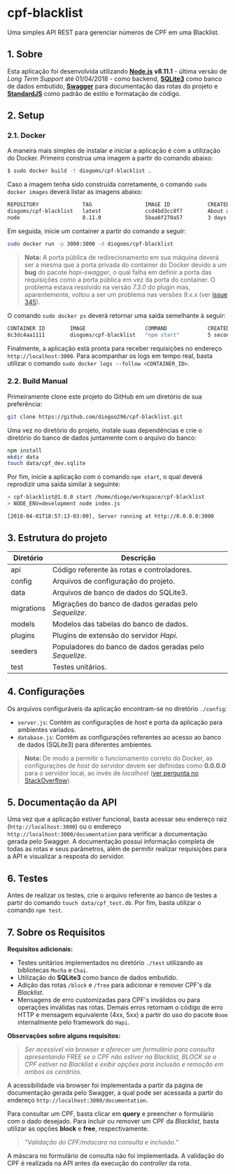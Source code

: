 
# cpf-blacklist

Uma simples API REST para gerenciar números de CPF em uma Blacklist.

## 1. Sobre

Esta aplicação foi desenvolvida utilizando [**Node.js**](https://nodejs.org/en/) **v8.11.1** - última versão de *Long Term Support* até 01/04/2018 - como backend, [**SQLite3**](https://www.sqlite.org/index.html) como banco de dados embutido, [**Swagger**](https://swagger.io/) para documentação das rotas do projeto e [**StandardJS**](https://standardjs.com/) como padrão de estilo e formatação de código.

## 2. Setup

### 2.1. Docker

A maneira mais simples de instalar e iniciar a aplicação é com a utilização do Docker. Primeiro construa uma imagem a partir do comando abaixo:

```bash
$ sudo docker build -t diogoms/cpf-blacklist .
```

Caso a imagem tenha sido construída corretamente, o comando `sudo docker images` deverá listar as imagens abaixo:

```bash
REPOSITORY              TAG                 IMAGE ID            CREATED              SIZE
diogoms/cpf-blacklist   latest              ccd4bd3cc8f7        About a minute ago   752MB
node                    8.11.0              5baa6f270a57        3 days ago           673MB
```

Em seguida, inicie um container a partir do comando a seguir:

```bash
sudo docker run -p 3000:3000 -d diogoms/cpf-blacklist
```

> **Nota:** A porta pública de redirecionamento em sua máquina deverá ser a mesma que a porta privada do container do Docker devido a um **bug** do pacote *hapi-swagger*, o qual falha em definir a porta das requisições como a porta pública em vez da porta do container. O problema estava resolvido na versão *7.3.0* do plugin mas, aparentemente, voltou a ser um problema nas versões *9.x.x* (ver [issue 345](https://github.com/glennjones/hapi-swagger/issues/345)).

O comando `sudo docker ps` deverá retornar uma saída semelhante à seguir:

```bash
CONTAINER ID        IMAGE                   COMMAND             CREATED             STATUS              PORTS                    NAMES
8c3dc4aa1111        diogoms/cpf-blacklist   "npm start"         5 seconds ago       Up 4 seconds        0.0.0.0:3000->3000/tcp   stupefied_morse
```

Finalmente, a aplicação está pronta para receber requisições no endereço `http://localhost:3000`. Para acompanhar os logs em tempo real, basta utilizar o comando `sudo docker logs --follow <CONTAINER_ID>`.

### 2.2. Build Manual

Primeiramente clone este projeto do GitHub em um diretório de sua preferência:

```bash
git clone https://github.com/diogoo296/cpf-blacklist.git
```

Uma vez no diretório do projeto, instale suas dependências e crie o diretório do banco de dados juntamente com o arquivo do banco:

```bash
npm install
mkdir data
touch data/cpf_dev.sqlite
```

Por fim, inicie a aplicação com o comando `npm start`, o qual deverá reprodizir uma saída similar à seguinte:
```bash
> cpf-blacklist@1.0.0 start /home/diogo/workspace/cpf-blacklist
> NODE_ENV=development node index.js

[2018-04-01T18:57:13-03:00], Server running at http://0.0.0.0:3000
```

## 3. Estrutura do projeto

| Diretório | Descrição |
|--|--|
| api | Código referente às rotas e controladores. |
| config | Arquivos de configuração do projeto. |
| data | Arquivos de banco de dados do SQLite3. |
| migrations | Migrações do banco de dados geradas pelo *Sequelize*. |
| models | Modelos das tabelas do banco de dados. |
| plugins | Plugins de extensão do servidor *Hapi*. |
| seeders | Populadores do banco de dados geradas pelo *Sequelize*. |
| test | Testes unitários. |

## 4. Configurações

Os arquivos configuráveis da aplicação encontram-se no diretório `./config`:

* `server.js`: Contém as configurações de *host* e porta da aplicação para ambientes variados.
* `database.js`: Contém as configurações referentes ao acesso ao banco de dados (SQLite3) para diferentes ambientes.

> **Nota:** De modo a permitir o funcionamento correto do Docker, as configurações de *host* do servidor devem ser definidas como **0.0.0.0** para o servidor local, ao invés de *localhost* ([ver pergunta no StackOverflow](https://stackoverflow.com/questions/48034906/node-docker-runs-but-cant-see-the-application)).

## 5. Documentação da API

Uma vez que a aplicação estiver funcional, basta acessar seu endereço raiz (`http://localhost:3000`) ou o endereço `http://localhost:3000/documentation` para verificar a documentação gerada pelo Swagger. A documentação possui informação completa de todas as rotas e seus parâmetros, além de permitir realizar requisições para a API e visualizar a resposta do servidor.

## 6. Testes

Antes de realizar os testes, crie o arquivo referente ao banco de testes a partir do comando `touch data/cpf_test.db`. Por fim, basta utilizar o comando `npm test`.

## 7. Sobre os Requisitos

**Requisitos adicionais:**
*  Testes unitários implementados no diretório `./test` utilizando as bibliotecas `Mocha` e `Chai`.
* Utilização do **SQLite3** como banco de dados embutido.
* Adição das rotas `/block` e `/free` para adicionar e remover CPF's da *Blacklist*.
* Mensagens de erro customizadas para CPF's inválidos ou para operações inválidas nas rotas. Demais erros retornam o código de erro HTTP e mensagem equivalente (4xx, 5xx) a partir do uso do pacote `Boom` internalmente pelo framework do `Hapi`.

**Observações sobre alguns requisitos:**

> *Ser acessível via browser e oferecer um formulário para consulta apresentando FREE se o CPF não estiver na _Blacklist_, _BLOCK_ se o CPF estiver na _Blacklist_ e exibir opções para inclusão e remoção em ambos os cenários.* 

A acessibilidade via browser foi implementada a partir da página de documentação gerada pelo Swagger, a qual pode ser acessada a partir do endereço `http://localhost:3000/documentation`.

Para consultar um CPF, basta clicar em **query** e preencher o formulário com o dado desejado. Para incluir ou remover um CPF da *Blacklist*, basta utilizar as opções **block** e **free**, respectivamente.

> *"Validação do CPF/máscara na consulta e inclusão."*

A máscara no formulário de consulta não foi implementada. A validação do CPF é realizada na API antes da execução do *controller* da rota.
